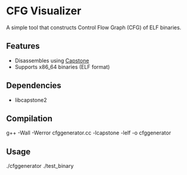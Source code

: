 # CFG Visualizer
A simple tool that constructs Control Flow Graph (CFG) of ELF binaries.  

## Features
- Disassembles using [Capstone](http://www.capstone-engine.org/)
- Supports x86_64 binaries (ELF format)

## Dependencies
- libcapstone2

## Compilation
g++ -Wall -Werror cfggenerator.cc -lcapstone -lelf -o cfggenerator

## Usage
./cfggenerator ./test_binary